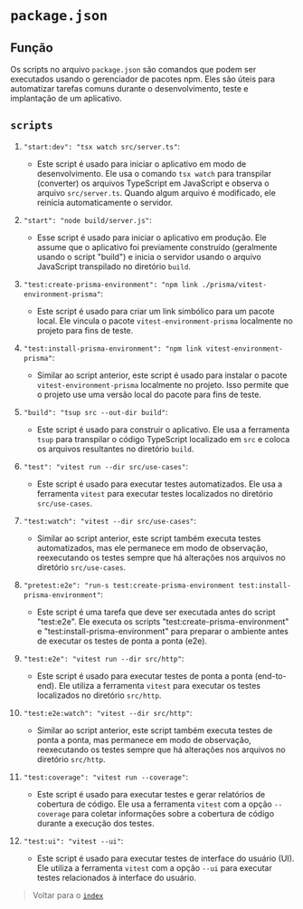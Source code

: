 # `package.json`

## Função

Os scripts no arquivo `package.json` são comandos que podem ser executados usando o gerenciador de pacotes npm. Eles são úteis para automatizar tarefas comuns durante o desenvolvimento, teste e implantação de um aplicativo.

## `scripts`

1. `"start:dev": "tsx watch src/server.ts"`:
   - Este script é usado para iniciar o aplicativo em modo de desenvolvimento. Ele usa o comando `tsx watch` para transpilar (converter) os arquivos TypeScript em JavaScript e observa o arquivo `src/server.ts`. Quando algum arquivo é modificado, ele reinicia automaticamente o servidor.

2. `"start": "node build/server.js"`:
   - Esse script é usado para iniciar o aplicativo em produção. Ele assume que o aplicativo foi previamente construído (geralmente usando o script "build") e inicia o servidor usando o arquivo JavaScript transpilado no diretório `build`.

3. `"test:create-prisma-environment": "npm link ./prisma/vitest-environment-prisma"`:
   - Este script é usado para criar um link simbólico para um pacote local. Ele vincula o pacote `vitest-environment-prisma` localmente no projeto para fins de teste.

4. `"test:install-prisma-environment": "npm link vitest-environment-prisma"`:
   - Similar ao script anterior, este script é usado para instalar o pacote `vitest-environment-prisma` localmente no projeto. Isso permite que o projeto use uma versão local do pacote para fins de teste.

5. `"build": "tsup src --out-dir build"`:
   - Este script é usado para construir o aplicativo. Ele usa a ferramenta `tsup` para transpilar o código TypeScript localizado em `src` e coloca os arquivos resultantes no diretório `build`.

6. `"test": "vitest run --dir src/use-cases"`:
   - Este script é usado para executar testes automatizados. Ele usa a ferramenta `vitest` para executar testes localizados no diretório `src/use-cases`.

7. `"test:watch": "vitest --dir src/use-cases"`:
   - Similar ao script anterior, este script também executa testes automatizados, mas ele permanece em modo de observação, reexecutando os testes sempre que há alterações nos arquivos no diretório `src/use-cases`.

8. `"pretest:e2e": "run-s test:create-prisma-environment test:install-prisma-environment"`:
   - Este script é uma tarefa que deve ser executada antes do script "test:e2e". Ele executa os scripts "test:create-prisma-environment" e "test:install-prisma-environment" para preparar o ambiente antes de executar os testes de ponta a ponta (e2e).

9. `"test:e2e": "vitest run --dir src/http"`:
   - Este script é usado para executar testes de ponta a ponta (end-to-end). Ele utiliza a ferramenta `vitest` para executar os testes localizados no diretório `src/http`.

10. `"test:e2e:watch": "vitest --dir src/http"`:
    - Similar ao script anterior, este script também executa testes de ponta a ponta, mas permanece em modo de observação, reexecutando os testes sempre que há alterações nos arquivos no diretório `src/http`.

11. `"test:coverage": "vitest run --coverage"`:
    - Este script é usado para executar testes e gerar relatórios de cobertura de código. Ele usa a ferramenta `vitest` com a opção `--coverage` para coletar informações sobre a cobertura de código durante a execução dos testes.

12. `"test:ui": "vitest --ui"`:
    - Este script é usado para executar testes de interface do usuário (UI). Ele utiliza a ferramenta `vitest` com a opção `--ui` para executar testes relacionados à interface do usuário.

> Voltar para o [`index`](../index.md)
